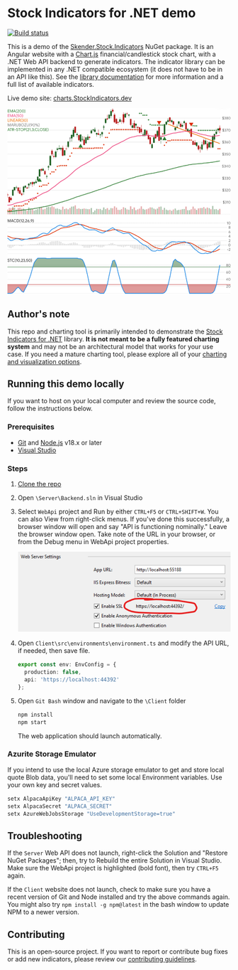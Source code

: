 # Stock Indicators for .NET demo

[![Build status](https://dev.azure.com/skender/Stock.Indicators/_apis/build/status/Stock.Charts)](https://dev.azure.com/skender/Stock.Indicators/_build/latest?definitionId=23)

This is a demo of the [Skender.Stock.Indicators](https://www.nuget.org/packages/Skender.Stock.Indicators) NuGet package.  It is an Angular website with a [Chart.js](https://github.com/chartjs/chartjs-chart-financial) financial/candlestick stock chart, with a .NET Web API backend to generate indicators.  The indicator library can be implemented in any .NET compatible ecosystem (it does not have to be in an API like this).  See the [library documentation](https://dotnet.stockindicators.dev) for more information and a full list of available indicators.

Live demo site: [charts.StockIndicators.dev](https://charts.stockindicators.dev/)

![image](https://raw.githubusercontent.com/DaveSkender/Stock.Indicators/main/docs/examples.webp)

## Author's note

This repo and charting tool is primarily intended to demonstrate the [Stock Indicators for .NET](https://dotnet.stockindicators.dev) library.  **It is not meant to be a fully featured charting system** and may not be an architectural model that works for your use case.  If you need a mature charting tool, please explore all of your [charting and visualization options](https://github.com/DaveSkender/Stock.Indicators/discussions/430).

## Running this demo locally

If you want to host on your local computer and review the source code, follow the instructions below.

### Prerequisites

- [Git](https://git-scm.com/) and [Node.js](https://nodejs.org/) v18.x or later
- [Visual Studio](http://visualstudio.com)

### Steps

1. [Clone the repo](https://help.github.com/en/github/creating-cloning-and-archiving-repositories/cloning-a-repository)

2. Open `\Server\Backend.sln` in Visual Studio

3. Select `WebApi` project and Run by either `CTRL+F5` or `CTRL+SHIFT+W`.  You can also View from right-click menus.  If you've done this successfully, a browser window will open and say "API is functioning nominally."  Leave the browser window open.  Take note of the URL in your browser, or from the Debug menu in WebApi project properties.

    ![WebApi Properties ><](Client/src/assets/server-port.png)

4. Open `Client\src\environments\environment.ts` and modify the API URL, if needed, then save file.

    ```ts
    export const env: EnvConfig = {
      production: false,
      api: 'https://localhost:44392'
    };
    ```

5. Open `Git Bash` window and navigate to the `\Client` folder

    ``` bash
    npm install
    npm start
    ```

    The web application should launch automatically.

### Azurite Storage Emulator

If you intend to use the local Azure storage emulator to get and store local quote Blob data, you'll need to set some local Environment variables.  Use your own key and secret values.

``` bash
setx AlpacaApiKey "ALPACA_API_KEY"
setx AlpacaSecret "ALPACA_SECRET"
setx AzureWebJobsStorage "UseDevelopmentStorage=true"
```

## Troubleshooting

If the `Server` Web API does not launch, right-click the Solution and "Restore NuGet Packages"; then, try to Rebuild the entire Solution in Visual Studio.  Make sure the WebApi project is highlighted (bold font), then try `CTRL+F5` again.

If the `Client` website does not launch, check to make sure you have a recent version of Git and Node installed and try the above commands again.  You might also try `npm install -g npm@latest` in the bash window to update NPM to a newer version.

## Contributing

This is an open-source project.  If you want to report or contribute bug fixes or add new indicators, please review our [contributing guidelines](docs/CONTRIBUTING.md).
